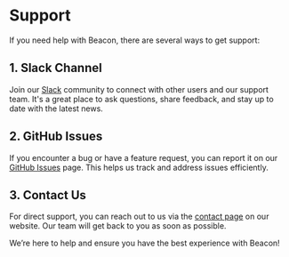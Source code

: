 # Support

If you need help with Beacon, there are several ways to get support:

## 1. Slack Channel

Join our [Slack](https://join.slack.com/t/beacontechnic-wwa5548/shared_invite/zt-2dp1vv56r-tj_KFac0sAKNuAgUKPPDRg) community to connect with other users and our support team. It's a great place to ask questions, share feedback, and stay up to date with the latest news.

## 2. GitHub Issues

If you encounter a bug or have a feature request, you can report it on our [GitHub Issues](https://github.com/maris-development/beacon/issues) page. This helps us track and address issues efficiently.

## 3. Contact Us

For direct support, you can reach out to us via the [contact page](beacon.maris.nl/contact) on our website. Our team will get back to you as soon as possible.

We’re here to help and ensure you have the best experience with Beacon!
